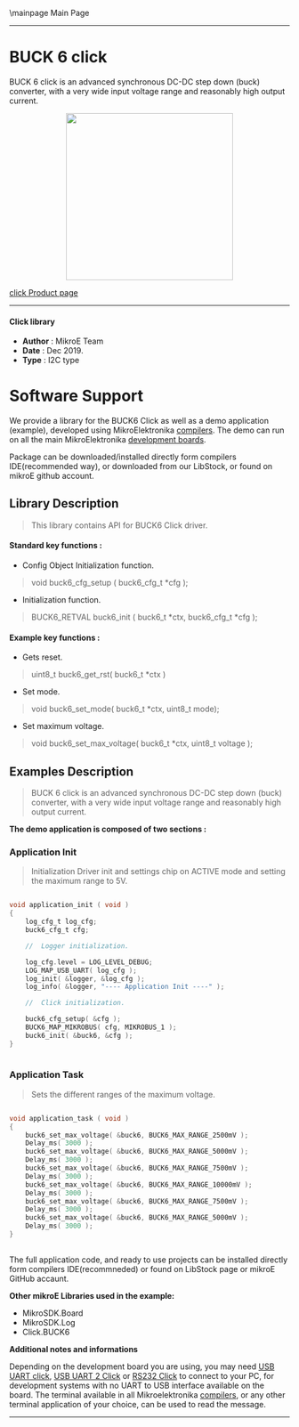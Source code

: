 \mainpage Main Page
 
 

---
# BUCK 6 click

BUCK 6 click is an advanced synchronous DC-DC step down (buck) converter, with a very wide input voltage range and reasonably high output current.

<p align="center">
  <img src="https://download.mikroe.com/images/click_for_ide/buck6_click.png" height=300px>
</p>

[click Product page](<https://www.mikroe.com/buck-6-click>)

---


#### Click library 

- **Author**        : MikroE Team
- **Date**          : Dec 2019.
- **Type**          : I2C type


# Software Support

We provide a library for the BUCK6 Click 
as well as a demo application (example), developed using MikroElektronika 
[compilers](https://shop.mikroe.com/compilers). 
The demo can run on all the main MikroElektronika [development boards](https://shop.mikroe.com/development-boards).

Package can be downloaded/installed directly form compilers IDE(recommended way), or downloaded from our LibStock, or found on mikroE github account. 

## Library Description

> This library contains API for BUCK6 Click driver.

#### Standard key functions :

- Config Object Initialization function.
> void buck6_cfg_setup ( buck6_cfg_t *cfg ); 
 
- Initialization function.
> BUCK6_RETVAL buck6_init ( buck6_t *ctx, buck6_cfg_t *cfg );


#### Example key functions :

- Gets reset.
> uint8_t buck6_get_rst( buck6_t *ctx )
 
- Set mode.
> void buck6_set_mode( buck6_t *ctx, uint8_t mode);

- Set maximum voltage.
> void buck6_set_max_voltage( buck6_t *ctx, uint8_t voltage );

## Examples Description

> BUCK 6 click is an advanced synchronous DC-DC step down (buck) converter, with a very wide input voltage range and reasonably high output current. 

**The demo application is composed of two sections :**

### Application Init 

> Initialization Driver init and settings chip on ACTIVE mode and setting the maximum range to 5V.

```c

void application_init ( void )
{
    log_cfg_t log_cfg;
    buck6_cfg_t cfg;

    //  Logger initialization.

    log_cfg.level = LOG_LEVEL_DEBUG;
    LOG_MAP_USB_UART( log_cfg );
    log_init( &logger, &log_cfg );
    log_info( &logger, "---- Application Init ----" );

    //  Click initialization.

    buck6_cfg_setup( &cfg );
    BUCK6_MAP_MIKROBUS( cfg, MIKROBUS_1 );
    buck6_init( &buck6, &cfg );
}
  
```

### Application Task

> Sets the different ranges of the maximum voltage. 

```c

void application_task ( void )
{
    buck6_set_max_voltage( &buck6, BUCK6_MAX_RANGE_2500mV );
    Delay_ms( 3000 );
    buck6_set_max_voltage( &buck6, BUCK6_MAX_RANGE_5000mV );
    Delay_ms( 3000 );
    buck6_set_max_voltage( &buck6, BUCK6_MAX_RANGE_7500mV );
    Delay_ms( 3000 );
    buck6_set_max_voltage( &buck6, BUCK6_MAX_RANGE_10000mV );
    Delay_ms( 3000 );
    buck6_set_max_voltage( &buck6, BUCK6_MAX_RANGE_7500mV );
    Delay_ms( 3000 );
    buck6_set_max_voltage( &buck6, BUCK6_MAX_RANGE_5000mV );
    Delay_ms( 3000 );
}
 

```
 

The full application code, and ready to use projects can be  installed directly form compilers IDE(recommneded) or found on LibStock page or mikroE GitHub accaunt.

**Other mikroE Libraries used in the example:** 

- MikroSDK.Board
- MikroSDK.Log
- Click.BUCK6

**Additional notes and informations**

Depending on the development board you are using, you may need 
[USB UART click](https://shop.mikroe.com/usb-uart-click), 
[USB UART 2 Click](https://shop.mikroe.com/usb-uart-2-click) or 
[RS232 Click](https://shop.mikroe.com/rs232-click) to connect to your PC, for 
development systems with no UART to USB interface available on the board. The 
terminal available in all Mikroelektronika 
[compilers](https://shop.mikroe.com/compilers), or any other terminal application 
of your choice, can be used to read the message.



---
